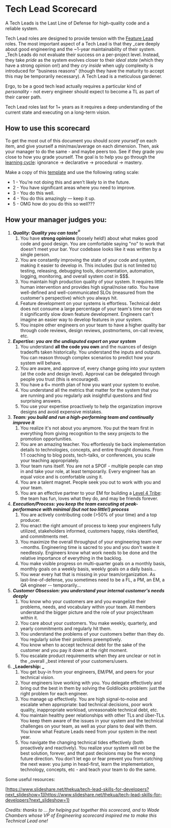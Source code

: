 <!----- Conversion time: 0.804 seconds.


Using this Markdown file:

1. Cut and paste this output into your source file.
2. See the notes and action items below regarding this conversion run.
3. Check the rendered output (headings, lists, code blocks, tables) for proper
   formatting and use a linkchecker before you publish this page.

Conversion notes:

* Docs to Markdown version 1.0β17
* Fri Jul 05 2019 11:53:26 GMT-0700 (PDT)
* Source doc: https://docs.google.com/open?id=17MAjqK2ybnzp4gUSZaVJhez0aH6o-B-tjFXtwlnJ_aU
----->


<h1>Tech Lead Scorecard</h1>


A Tech Leads is the Last Line of Defense for high-quality code and a reliable system. 

Tech Lead roles are designed to provide tension with the [Feature Lead](https://docs.google.com/document/d/1052-6Lt8RXlyRttyIuTmhXAn0-iDLOwL669-IUqMC7U/edit#heading=h.bbuiwspo936x) roles. The most important aspect of a Tech Lead is that they _care deeply about good engineering and the ~1-year maintainability of their system. _Tech Leads do not evaluate their success on a per-project level. Instead, they take _pride_ as the system evolves closer to their _ideal state_ (which they have a strong opinion on!) and they _cry inside_ when ugly complexity is introduced for "business reasons" (though they have the maturity to accept this may be temporarily necessary). A Tech Lead is a meticulous gardener.

Ergo, to be a good tech lead actually requires a particular kind of _personality_ - not every engineer should expect to become a TL as part of their career path.

Tech Lead roles last for 1+ years as it requires a deep understanding of the current state and executing on a long-term vision.

<h2>How to use this scorecard</h2>


To get the most out of this document you should _score yourself_ on each item, and give yourself a min/max/average on each dimension. Then, ask your manager to do the same - and maybe peers too. See if they grade you close to how you grade yourself. The goal is to help you go through the [learning cycle](http://www.cala.fsu.edu/modules/assessing_knowledge): ignorance → declarative → procedural → mastery. 

Make a copy of this [template](https://docs.google.com/spreadsheets/d/1PX61irzc6eCxgl2tzEzE6aKF92l7EoHcVac7Nb1Beko/edit#gid=0) and use the following rating scale:



*   1 - You’re not doing this and aren’t likely to in the future.
*   2 - You have significant areas where you need to improve.
*   3 - You do this well.
*   4 - You do this amazingly — keep it up.
*   5 - OMG how do you do this so well???

<h2>How your manager judges you:</h2>




1. **_Quality: Quality you can taste<sup>®</sup>_**
    1. You have **strong opinions** (loosely held!) about what makes good code and good design. You are comfortable saying "no" to work that doesn't meet your bar. Your codebase looks like it was written by a single person.
    2. You are constantly improving the state of your code and system, making it easier to develop in. This includes (but is not limited to) testing, releasing, debugging tools, documentation, automation, logging, monitoring, and overall system cost in $$$.
    3. You maintain high production quality of your system. It requires little human intervention and provides high signal/noise ratio. You have well-defined and well-communicated SLOs (measured from the customer's perspective) which you always hit.
    4. Feature development on your systems is effortless. Technical debt does not consume a large percentage of your team's time nor does it significantly slow down feature development. Engineers can't imagine an easier way to develop features in your system.
    5. You inspire other engineers on your team to have a higher quality bar through code reviews, design reviews, postmortems, on-call review, etc.
2. **_Expertise: you are the undisputed expert on your system_**
    1. You understand **all the code you own** and the nuances of design tradeoffs taken historically. You understand the inputs and outputs. You can reason through complex scenarios to predict how your system will behave.
    2. You are aware, and approve of, every change going into your system (at the code and design level). Approval can be delegated through people you trust (this is encouraged).
    3. You have a 6+ month plan of how you want your system to evolve.
    4. You understand all the metrics that matter for the system that you are running and you regularly ask insightful questions and find surprising answers.
    5. You use your expertise proactively to help the organization improve designs and avoid expensive mistakes.
3. **_Team: you build and run a high-performing team and continually improve it_**
    1. You realize it's not about you anymore. You put the team first in everything from giving recognition to the sexy projects to the promotion opportunities.
    2. You are an amazing teacher. You effortlessly tie back implementation details to technologies, concepts, and entire thought domains. From 1:1 coaching to blog posts, tech-talks, or conferences, you scale your teaching appropriately. 
    3. Your team runs itself. You are not a SPOF - multiple people can step in and take your role, at least temporarily. Every engineer has an equal voice and is comfortable using it. 
    4. You are a talent magnet. People seek you out to work with you and your team. 
    5. You are an effective partner to your EM for building a [Level 4 Tribe](https://en.wikipedia.org/wiki/Tribal_Leadership): the team has fun, loves what they do, and may be friends forever. 
4. **_Execution/Process: you keep the team executing at peak-performance with minimal (but not too little!) process_**
    1. You are actively contributing code (>50% of your time) and a top producer.
    2. You enact the right amount of process to keep your engineers fully utilized, stakeholders informed, customers happy, risks identified, and commitments met. 
    3. You maximize the overall throughput of your engineering team over ~months. Engineering time is sacred to you and you don't waste it needlessly. Engineers know what work needs to be done and the relative importance of everything in the backlog.
    4. You make visible progress on multi-quarter goals on a monthly basis, monthly goals on a weekly basis, weekly goals on a daily basis... 
    5. You wear every hat that is missing in your team/organization. As last-line-of-defense, you sometimes need to be a FL, a PM, an EM, a QA engineer -- temporarily...
5. **_Customer Obsession: you understand your internal customer's needs deeply_**
    1. You know who your customers are and you evangelize their problems, needs, and vocabulary within your team. All members understand the bigger picture and the role of your project/team within it.
    2. You care about your customers. You make weekly, quarterly, and yearly commitments and regularly hit them. 
    3. You understand the problems of your customers better than they do. You regularly solve their problems preemptively.
    4. You know when to accept technical debt for the sake of the customer and you pay it down at the right moment.
    5. You escalate product requirements when they are unclear or not in the _overall _best interest of your customers/users.
6. **_Leadership: _**
    1. You get buy-in from your engineers, EM/PM, and peers for your technical vision.
    2. Your engineers love working with you. You delegate effectively and bring out the best in them by solving the Goldilocks problem: just the right problem for each engineer.
    3. You manage up effectively. You are high signal-to-noise and escalate when appropriate: bad technical decisions, poor work quality, inappropriate workload, unreasonable technical debt, etc.
    4. You maintain healthy peer relationships with other TLs and über-TLs. You keep them aware of the issues in your system and the technical challenges on your team, as well as your plans to deal with them. You know what Feature Leads need from your system in the next year.
    5. You navigate the changing technical tides effectively (both proactively and reactively). You realize your system will not be the best solution, forever, and that past decisions may be the wrong future direction. You don’t let ego or fear prevent you from catching the next wave: you jump in head-first, learn the implementation, technology, concepts, etc - and teach your team to do the same.

Some useful resources:

[https://www.slideshare.net/thekua/tech-lead-skills-for-developers?next_slideshow=1](https://www.slideshare.net/thekua/tech-lead-skills-for-developers?next_slideshow=1)

_Credits: thanks to … for helping put together this scorecard, and to Wade Chambers whose VP of Engineering scorecard inspired me to make this Technical Lead one!_


<!-- Docs to Markdown version 1.0β17 -->
